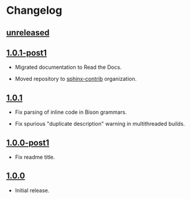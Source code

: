 # Changelog

## [unreleased]

## [1.0.1-post1]

- Migrated documentation to Read the Docs.

- Moved repository to [sphinx-contrib](https://github.com/sphinx-contrib) organization.

## [1.0.1]

- Fix parsing of inline code in Bison grammars.

- Fix spurious "duplicate description" warning in multithreaded builds.

## [1.0.0-post1]

- Fix readme title.

## [1.0.0]

- Initial release.

[unreleased]: https://github.com/sphinx-contrib/sphinx-syntax/compare/v1.0.1-post1...HEAD
[1.0.1-post1]: https://github.com/sphinx-contrib/sphinx-syntax/compare/v1.0.1...v1.0.1-post1
[1.0.1]: https://github.com/taminomara/sphinx-syntax/compare/v1.0.0-post1...v1.0.1
[1.0.0-post1]: https://github.com/taminomara/sphinx-syntax/compare/v1.0.0...v1.0.0-post1
[1.0.0]: https://github.com/taminomara/sphinx-syntax/releases/tag/v1.0.0
